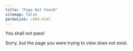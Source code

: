 ```yaml
---
title: "Page Not Found"
sitemap: false
permalink: /404.html
---
```

You shall not pass!

Sorry, but the page you were trying to view does not exist.
